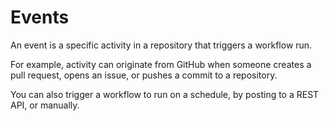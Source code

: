 # Events

An event is a specific activity in a repository that triggers a workflow run.

For example, activity can originate from GitHub when someone creates a pull request, opens an issue, or pushes a commit to a repository.

You can also trigger a workflow to run on a schedule, by posting to a REST API, or manually.
